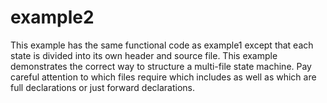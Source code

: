 # example2

This example has the same functional code as example1 except that each state
is divided into its own header and source file.  This example demonstrates the
correct way to structure a multi-file state machine.  Pay careful attention
to which files require which includes as well as which are full declarations or
just forward declarations.